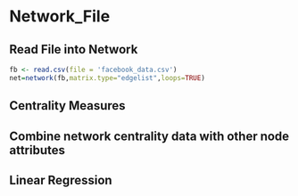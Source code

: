# Network_File


## Read File into Network
```r
fb <- read.csv(file = 'facebook_data.csv') 
net=network(fb,matrix.type="edgelist",loops=TRUE)
```

## Centrality Measures


## Combine network centrality data with other node attributes


## Linear Regression
